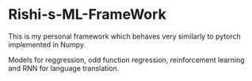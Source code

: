 # Rishi-s-ML-FrameWork
This is my personal framework which behaves very similarly to pytorch implemented in Numpy.

Models for reggression, odd function regression, reinforcement learning and RNN for language translation.
